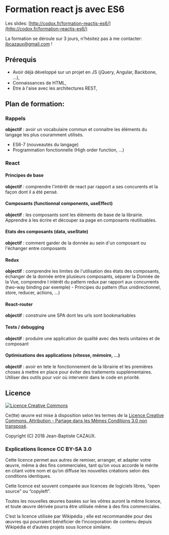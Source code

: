 # Formation react js avec ES6 

Les slides: [http://codox.fr/formation-reactjs-es6/](http://codox.fr/formation-reactjs-es6/)

La formation se déroule sur 3 jours, n'hésitez pas à me contacter: jbcazaux@gmail.com !

## Prérequis 

- Avoir déjà développé sur un projet en JS (jQuery, Angular, Backbone, ...),
- Connaissances de HTML,
- Etre à l'aise avec les architectures REST,

## Plan de formation:

### Rappels 

**objectif** : avoir un vocabulaire commun et connaitre les éléments du langage les plus couramment utilisés. 
-  ES6-7 (nouveautés du langage)
-  Programmation fonctionnelle (High order function, ...)

### React
    
#### Principes de base 

**objectif** : comprendre l'intérêt de react par rapport a ses concurents et la façon dont il a été pensé. 

#### Composants (functionnal components, useEffect) 

**objectif** : les composants sont les éléments de base de la librairie. Apprendre à les écrire et découper sa page en composants réutilisables. 

#### Etats des composants (data, useState)  

**objectif** : comment garder de la donnée au sein d'un composant ou l'échanger entre composants

#### Redux   

**objectif** : comprendre les limites de l'utilisation des états des composants, échanger de la donnée entre plusieurs composants, séparer la Donnée de la Vue, comprendre l intérêt du pattern redux par rapport aux concurrents (two-way binding par exemple)
    -  Principes du pattern (flux unidirectionnel, store, reducer, actions, ...)
#### React-router 
  
**objectif** : construire une SPA dont les urls sont bookmarkables  
  
#### Tests / debugging 

**objectif** : produire une application de qualité avec des tests unitaires et de composant  

#### Optimisations des applications (vitesse, mémoire, ...)

**objectif** : avoir en tete le fonctionnement de la librairie et les premières choses à mettre en place pour éviter des traitements supplémentaires. Utiliser des outils pour voir où intervenir dans le code en priorité.

## Licence

[![Licence Creative Commons](http://i.creativecommons.org/l/by-sa/3.0/88x31.png)](http://creativecommons.org/licenses/by-sa/3.0/deed.fr)

Ce(tte) œuvre est mise à disposition selon les termes de la [Licence Creative Commons. Attribution - Partage dans les Mêmes Conditions 3.0 non transposé](http://creativecommons.org/licenses/by-sa/3.0/deed.fr).

Copyright (C) 2018 Jean-Baptiste CAZAUX.

### Explications licence CC BY-SA 3.0

Cette licence permet aux autres de remixer, arranger, et adapter votre œuvre, même à des fins commerciales, tant qu’on vous accorde le mérite en citant votre nom et qu’on diffuse les nouvelles créations selon des conditions identiques.

Cette licence est souvent comparée aux licences de logiciels libres, “open source” ou “copyleft”.

Toutes les nouvelles œuvres basées sur les vôtres auront la même licence, et toute œuvre dérivée pourra être utilisée même à des fins commerciales.

C’est la licence utilisée par Wikipédia ; elle est recommandée pour des œuvres qui pourraient bénéficier de l’incorporation de contenu depuis Wikipédia et d’autres projets sous licence similaire.
